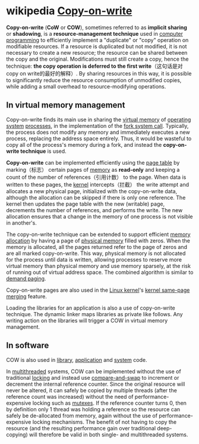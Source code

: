 # wikipedia [Copy-on-write](https://en.wikipedia.org/wiki/Copy-on-write)

**Copy-on-write** (**CoW** or **COW**), sometimes referred to as **implicit sharing** or **shadowing**, is a **resource-management technique** used in [computer programming](https://en.wikipedia.org/wiki/Computer_programming) to efficiently implement a "duplicate" or "copy" operation on modifiable resources. If a resource is duplicated but not modified, it is not necessary to create a new resource; the resource can be shared between the copy and the original. Modifications must still create a copy, hence the technique: **the copy operation is deferred to the first write**（这句话是对copy on write的最好的解释）. By sharing resources in this way, it is possible to significantly reduce the resource consumption of unmodified copies, while adding a small overhead to resource-modifying operations.





## In virtual memory management

Copy-on-write finds its main use in sharing the [virtual memory](https://en.wikipedia.org/wiki/Virtual_memory) of [operating system](https://en.wikipedia.org/wiki/Operating_system) [processes](https://en.wikipedia.org/wiki/Computer_process), in the implementation of the [fork system call](https://en.wikipedia.org/wiki/Fork_(system_call)). Typically, the process does not modify any memory and immediately executes a new process, replacing the address space entirely. Thus, it would be wasteful to copy all of the process's memory during a fork, and instead the **copy-on-write technique** is used.

**Copy-on-write** can be implemented efficiently using the [page table](https://en.wikipedia.org/wiki/Page_table) by marking（标志） certain pages of [memory](https://en.wikipedia.org/wiki/Computer_storage) as **read-only** and keeping a count of the number of references（引用计数） to the page. When data is written to these pages, the [kernel](https://en.wikipedia.org/wiki/Kernel_(computing)) intercepts（拦截） the write attempt and allocates a new physical page, initialized with the copy-on-write data, although the allocation can be skipped if there is only one reference. The kernel then updates the page table with the new (writable) page, decrements the number of references, and performs the write. The new allocation ensures that a change in the memory of one process is not visible in another's.

The copy-on-write technique can be extended to support efficient [memory allocation](https://en.wikipedia.org/wiki/Memory_allocation) by having a page of [physical memory](https://en.wikipedia.org/wiki/Physical_memory) filled with zeros. When the memory is allocated, all the pages returned refer to the page of zeros and are all marked copy-on-write. This way, physical memory is not allocated for the process until data is written, allowing processes to reserve more virtual memory than physical memory and use memory sparsely, at the risk of running out of virtual address space. The combined algorithm is similar to [demand paging](https://en.wikipedia.org/wiki/Demand_paging). 

Copy-on-write pages are also used in the [Linux kernel](https://en.wikipedia.org/wiki/Linux_kernel)'s [kernel same-page merging](https://en.wikipedia.org/wiki/Kernel_same-page_merging) feature. 

Loading the libraries for an application is also a use of copy-on-write technique. The dynamic linker maps libraries as private like follows. Any writing action on the libraries will trigger a COW in virtual memory management. 



## In software

COW is also used in [library](https://en.wikipedia.org/wiki/Library_(computer_science)), [application](https://en.wikipedia.org/wiki/Application_software) and [system](https://en.wikipedia.org/wiki/System_software) code.

In [multithreaded](https://en.wikipedia.org/wiki/Multithreading_(computer_architecture)) systems, COW can be implemented without the use of traditional [locking](https://en.wikipedia.org/wiki/Lock_(software_engineering)) and instead use [compare-and-swap](https://en.wikipedia.org/wiki/Compare-and-swap) to increment or decrement the internal reference counter. Since the original resource will never be altered, it can safely be copied by multiple threads (after the reference count was increased) without the need of performance-expensive locking such as [mutexes](https://en.wikipedia.org/wiki/Lock_(computer_science)). If the reference counter turns 0, then by definition only 1 thread was holding a reference so the resource can safely be de-allocated from memory, again without the use of performance-expensive locking mechanisms. The benefit of not having to copy the resource (and the resulting performance gain over traditional deep-copying) will therefore be valid in both single- and multithreaded systems.